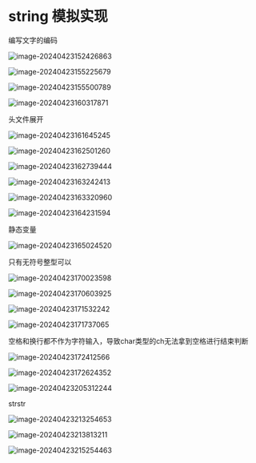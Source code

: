 # string 模拟实现

编写文字的编码



![image-20240423152426863](C:\Users\30780\AppData\Roaming\Typora\typora-user-images\image-20240423152426863.png)

![image-20240423155225679](C:\Users\30780\AppData\Roaming\Typora\typora-user-images\image-20240423155225679.png)

![image-20240423155500789](C:\Users\30780\AppData\Roaming\Typora\typora-user-images\image-20240423155500789.png)

![image-20240423160317871](C:\Users\30780\AppData\Roaming\Typora\typora-user-images\image-20240423160317871.png)

头文件展开

![image-20240423161645245](C:\Users\30780\AppData\Roaming\Typora\typora-user-images\image-20240423161645245.png)

![image-20240423162501260](C:\Users\30780\AppData\Roaming\Typora\typora-user-images\image-20240423162501260.png)

![image-20240423162739444](C:\Users\30780\AppData\Roaming\Typora\typora-user-images\image-20240423162739444.png)

![image-20240423163242413](C:\Users\30780\AppData\Roaming\Typora\typora-user-images\image-20240423163242413.png)

![image-20240423163320960](C:\Users\30780\AppData\Roaming\Typora\typora-user-images\image-20240423163320960.png)

 

![image-20240423164231594](C:\Users\30780\AppData\Roaming\Typora\typora-user-images\image-20240423164231594.png)

静态变量

![image-20240423165024520](C:\Users\30780\AppData\Roaming\Typora\typora-user-images\image-20240423165024520.png)

只有无符号整型可以

![image-20240423170023598](C:\Users\30780\AppData\Roaming\Typora\typora-user-images\image-20240423170023598.png)

![image-20240423170603925](C:\Users\30780\AppData\Roaming\Typora\typora-user-images\image-20240423170603925.png)

![image-20240423171532242](C:\Users\30780\AppData\Roaming\Typora\typora-user-images\image-20240423171532242.png)

![image-20240423171737065](C:\Users\30780\AppData\Roaming\Typora\typora-user-images\image-20240423171737065.png)

空格和换行都不作为字符输入，导致char类型的ch无法拿到空格进行结束判断

![image-20240423172412566](C:\Users\30780\AppData\Roaming\Typora\typora-user-images\image-20240423172412566.png)

![image-20240423172624352](C:\Users\30780\AppData\Roaming\Typora\typora-user-images\image-20240423172624352.png)

![image-20240423205312244](C:\Users\30780\AppData\Roaming\Typora\typora-user-images\image-20240423205312244.png)

strstr

![image-20240423213254653](C:\Users\30780\AppData\Roaming\Typora\typora-user-images\image-20240423213254653.png)

![image-20240423213813211](C:\Users\30780\AppData\Roaming\Typora\typora-user-images\image-20240423213813211.png)

![image-20240423215254463](C:\Users\30780\AppData\Roaming\Typora\typora-user-images\image-20240423215254463.png)
